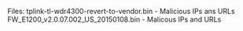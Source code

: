 Files:
tplink-tl-wdr4300-revert-to-vendor.bin    -   Malicious IPs ans URLs
FW_E1200_v2.0.07.002_US_20150108.bin      -   Malicous IPs and URLs
